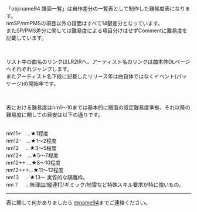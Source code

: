<p>「obj:name94 譜面一覧」は自作差分の一覧表として制作した難易度表になります。<br>
nmSP/nmPMSの項目以外の譜面はすべて14鍵差分となっています。<br>
またSP/PMS差分に関しては難易度による項目分けはせずCommentに難易度を記載しています。</p>
<br>
<p>リスト中の曲名のリンクはLR2IRへ、アーティスト名のリンクは曲本体DLページへそれぞれジャンプします。<br>
またアーティスト名下段に記載したリリース年は曲自体ではなくイベント(パッケージ)の開始年です。</p>
<br>
<p>表における難易度はnm1～10までは基本的に譜面の設定難易度準拠、それ以降の難易度に関しての目安は以下の通りです。</p>
<br>
nm11+　…★1程度<br>
nm12-　…★1～2程度<br>
nm12　 …★3～5程度<br>
nm12+　…★5～7程度<br>
nm12++ …★8～10程度<br>
nm12+++…★11～12程度<br>
nm13 　…★13～ 実質的な隔離枠。<br>
nm？　 …無理皿/縦連打/ギミック/地雷など特殊スキル要求が特に強いもの。<br>
<hr>
<p>表に関して何かありましたら <a href='https://twitter.com/name94' target='_blank'>@name94</a>までご連絡ください。</p>
